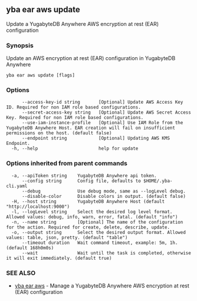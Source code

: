 ## yba ear aws update

Update a YugabyteDB Anywhere AWS encryption at rest (EAR) configuration

### Synopsis

Update an AWS encryption at rest (EAR) configuration in YugabyteDB Anywhere

```
yba ear aws update [flags]
```

### Options

```
      --access-key-id string       [Optional] Update AWS Access Key ID. Required for non IAM role based configurations.
      --secret-access-key string   [Optional] Update AWS Secret Access Key. Required for non IAM role based configurations.
      --use-iam-instance-profile   [Optional] Use IAM Role from the YugabyteDB Anywhere Host. EAR creation will fail on insufficient permissions on the host. (default false)
      --endpoint string            [Optional] Updating AWS KMS Endpoint.
  -h, --help                       help for update
```

### Options inherited from parent commands

```
  -a, --apiToken string    YugabyteDB Anywhere api token.
      --config string      Config file, defaults to $HOME/.yba-cli.yaml
      --debug              Use debug mode, same as --logLevel debug.
      --disable-color      Disable colors in output. (default false)
  -H, --host string        YugabyteDB Anywhere Host (default "http://localhost:9000")
  -l, --logLevel string    Select the desired log level format. Allowed values: debug, info, warn, error, fatal. (default "info")
  -n, --name string        [Optional] The name of the configuration for the action. Required for create, delete, describe, update.
  -o, --output string      Select the desired output format. Allowed values: table, json, pretty. (default "table")
      --timeout duration   Wait command timeout, example: 5m, 1h. (default 168h0m0s)
      --wait               Wait until the task is completed, otherwise it will exit immediately. (default true)
```

### SEE ALSO

* [yba ear aws](yba_ear_aws.md)	 - Manage a YugabyteDB Anywhere AWS encryption at rest (EAR) configuration

